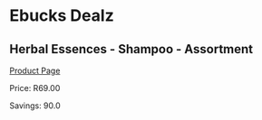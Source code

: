 
# Ebucks Dealz
## Herbal Essences - Shampoo - Assortment
[Product Page](https://www.ebucks.com/web/shop/productSelected.do?prodId=1018687664&catId=1158500262)

Price: R69.00

Savings: 90.0


	